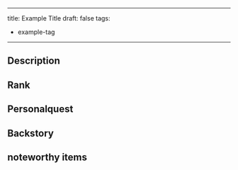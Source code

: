 
---
title: Example Title
draft: false
tags:
  - example-tag
---


## Description

## Rank

## Personalquest

## Backstory

## noteworthy items



